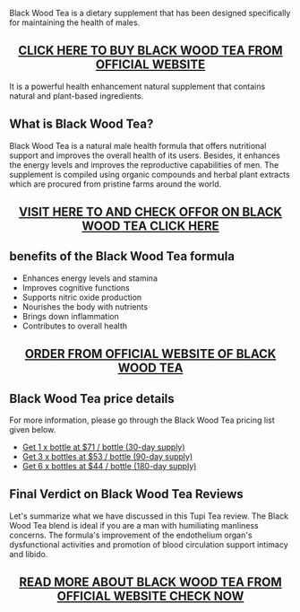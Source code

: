 <p>Black Wood Tea is a dietary supplement that has been designed specifically for maintaining the health of males.</p>
<h2 style="text-align: center;"><a href="https://sale365day.com/order-blackwood-tea">CLICK HERE TO BUY BLACK WOOD TEA FROM OFFICIAL WEBSITE</a></h2>
<p>It is a powerful health enhancement natural supplement that contains natural and plant-based ingredients.</p>
<h2 style="text-align: left;">What is Black Wood Tea?</h2>
<p style="text-align: left;">Black Wood Tea is a natural male health formula that offers nutritional support and improves the overall health of its users. Besides, it enhances the energy levels and improves the reproductive capabilities of men. The supplement is compiled using organic compounds and herbal plant extracts which are procured from pristine farms around the world.</p>
<h2 style="text-align: center;"><a href="https://sale365day.com/order-blackwood-tea">VISIT HERE TO AND CHECK OFFOR ON BLACK WOOD TEA CLICK HERE</a></h2>
<h2 style="text-align: left;">benefits of the Black Wood Tea formula</h2>
<ul style="text-align: left;">
<li>Enhances energy levels and stamina</li>
<li>Improves cognitive functions</li>
<li>Supports nitric oxide production</li>
<li>Nourishes the body with nutrients</li>
<li>Brings down inflammation</li>
<li>Contributes to overall health</li>
</ul>
<h2 style="text-align: center;"><a href="https://sale365day.com/order-blackwood-teahttps://sale365day.com/order-blackwood-tea">ORDER FROM OFFICIAL WEBSITE OF BLACK WOOD TEA</a></h2>
<h2 style="text-align: left;">Black Wood Tea price details</h2>
<p style="text-align: left;">For more information, please go through the Black Wood Tea pricing list given below.</p>
<ul style="text-align: left;">
<li><a href="https://sale365day.com/order-blackwood-tea">Get 1 x bottle at $71 / bottle (30-day supply)</a></li>
<li><a href="https://sale365day.com/order-blackwood-tea">Get 3 x bottles at $53 / bottle (90-day supply)</a></li>
<li><a href="https://sale365day.com/order-blackwood-tea">Get 6 x bottles at $44 / bottle (180-day supply)</a></li>
</ul>
<h2 style="text-align: left;">Final Verdict on Black Wood Tea Reviews</h2>
<p style="text-align: left;">Let's summarize what we have discussed in this Tupi Tea review. The Black Wood Tea blend is ideal if you are a man with humiliating manliness concerns. The formula's improvement of the endothelium organ's dysfunctional activities and promotion of blood circulation support intimacy and libido.</p>
<h2 style="text-align: center;"><a href="https://sale365day.com/order-blackwood-tea">READ MORE ABOUT BLACK WOOD TEA FROM OFFICIAL WEBSITE CHECK NOW</a></h2>
